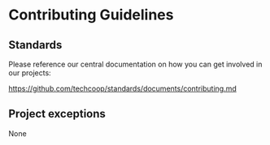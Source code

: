 # Contributing Guidelines

## Standards
Please reference our central documentation on how you can get involved in our projects:

https://github.com/techcoop/standards/documents/contributing.md

## Project exceptions
None
